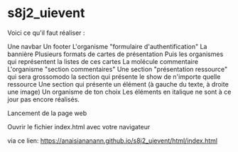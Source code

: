 # s8j2_uievent


Voici ce qu'il faut réaliser :

Une navbar
Un footer
L'organisme "formulaire d'authentification"
La bannière
Plusieurs formats de cartes de présentation
Puis les organismes qui représentent la listes de ces cartes
La molécule commentaire
L'organisme "section commentaires"
Une section "présentation ressource" qui sera grossomodo la section qui présente le show de n'importe quelle ressource
Une section qui présente un élément (à gauche du texte, à droite une image)
Un organisme de ton choix
Les éléments en italique ne sont à ce jour pas encore réalisés.

Lancement de la page web

Ouvrir le fichier index.html avec votre navigateur

via ce lien: https://anaisiananann.github.io/s8j2_uievent/html/index.html

